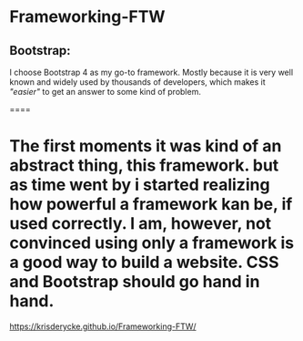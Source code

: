 # Frameworking-FTW

## Bootstrap: 
I choose Bootstrap 4 as my go-to framework. 
Mostly because it is very well known and widely used by thousands of developers, 
which makes it *"easier"* to get an answer to some kind of problem.

====

The first moments it was kind of an abstract thing, this framework. but as time went by
i started realizing how powerful a framework kan be, if used correctly.
I am, however, not convinced using only a framework is a good way to build a website.
CSS and Bootstrap should go hand in hand.
=======


https://krisderycke.github.io/Frameworking-FTW/
